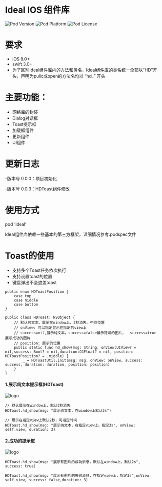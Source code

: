 # Ideal IOS 组件库

![Pod Version](https://img.shields.io/cocoapods/v/HDIdeal.svg?style=flat)
![Pod Platform](https://img.shields.io/cocoapods/p/HDIdeal.svg?style=flat)
![Pod License](https://img.shields.io/cocoapods/l/HDIdeal.svg?style=flat)

# 要求

- iOS 8.0+
- swift 3.0+
- 为了区别Ideal组件库内的方法和类名，Ideal组件库的类名统一全部以“HD”开头，声明为pulic或open的方法名均以 “hd_” 开头

# 主要功能：

- 网络库的封装
- Dialog对话框
- Toast提示框
- 加载框组件
- 更新组件
- UI组件

# 更新日志

-版本号 0.0.0：项目初始化

-版本号 0.0.3：HDToast组件修改

# 使用方式

pod 'Ideal'

Ideal组件库依赖一些基本的第三方框架，详细情况参考.podspec文件

# Toast的使用

- 支持多个Toast任务依次执行
- 支持设置toast的位置
- 键盘弹出不会遮盖toast

```
public enum HDToastPosition {
    case top
    case middle
    case bottom
}

public class HDToast: NSObject {
    // 默认纯文本、展示在window上、2秒消失、中间位置
    // onView: 可以指定显示在指定的view上
    // success=nil,展示纯文本，success=false展示错误的图片，	success=true展示成功的图片
    // position: 展示的位置
    public static func hd_show(msg: String, onView:UIView? = nil,success: Bool? = nil,duration:CGFloat? = nil, position: HDToastPosition? = .middle) {
        _ = HDToastUtil.init(msg: msg, onView: onView, success: success, duration: duration, position: position)
    } 
}
```


#### 1.展示纯文本提示框(HDToast)
![logo](http://images2015.cnblogs.com/blog/818253/201707/818253-20170705151844784-1921693442.png)

	// 默认展示在window上，默认2秒消失
	HDToast.hd_show(msg: "展示纯文本，在window上默认2s")
	
	// 展示在指定view上默认2秒，可指定时间
	HDToast.hd_show(msg: "展示纯文本，在指定view上。指定3s", onView: self.view, duration: 3)

#### 2.成功的提示框
![logo](http://images2015.cnblogs.com/blog/818253/201707/818253-20170705151857300-1222661027.png)

    HDToast.hd_show(msg: "展示有图片的成功消息，默认在window上，默认2s", success: true)

    HDToast.hd_show(msg: "展示有图片的失败消息，在指定view上，指定3s",onView: self.view, success: false,duration: 3)


